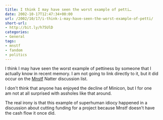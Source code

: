 ```yaml
---
title: I think I may have seen the worst example of petti…
date: 2002-10-17T12:47:34+00:00
url: /2002/10/17/i-think-i-may-have-seen-the-worst-example-of-petti/
short-url:
- http://bit.ly/h75UlD
categories:
- General
tags:
- mnstf
- fandom
- politics
---
```

I think I may have seen the worst example of pettiness by someone that I actually know in recent memory. I am not going to link directly to it, but it did occur on the <a href="http://www.mnstf.org/mnstf">Mnstf</a> Natter discussion list.

I don't think that anyone has enjoyed the decline of Minicon, but I for one am not at all surprised with assholes like that around.

The real irony is that this example of superhuman idiocy happened in a discussion about cutting funding for a project because Mnstf doesn't have the cash flow it once did.